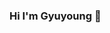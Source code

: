 ### Hi I'm Gyuyoung 👋

<!--
**I'm Gyuyoung Kim, a data analyst.
Equipped with a strong foundation in analytical thinking, problem-solving, and the visualisation of data, I am eager to leverage my passion for uncovering insights from data to drive informed decision-making and business growth. 
Seeking new challenges and opportunities to excel in the dynamic world of data analysis.

- 📫 How to reach me:

- 🌱 The skills I have 
  Passion for analytics: SQL, big query, GA4
  Confident in visualisation data: Tableau, looker studio
  Proficient data automation: Python
  
- 👯 I’m looking to collaborate on helping people by providing them with the answers they want through creative ideas and analytical skills.
- 🤔 I’m looking for help in predicting agricultural outcomes using machine learning.
- 💬 Ask me about how you automated data for food labelling.
- ⚡ Fun fact: I enjoy exercising, and I hold a black belt!>
